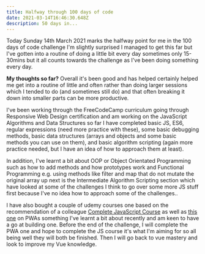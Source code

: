 ```yaml
---
title: Halfway through 100 days of code
date: 2021-03-14T16:46:30.648Z
description: 50 days in...
---
```

Today Sunday 14th March 2021 marks the halfway point for me in the 100 days of code challenge I'm slightly surprised I managed to get this far but I've gotten into a routine of doing a little bit every day sometimes only 15-30mins but it all counts towards the challenge as I've been doing something every day.

**My thoughts so far?** Overall it's been good and has helped certainly helped me get into a routine of little and often rather than doing larger sessions which I tended to do (and sometimes still do) and that often breaking it down into smaller parts can be more productive.

I've been working through the FreeCodeCamp curriculum going through Responsive Web Design certification and am working on the JavaScript Algorithms and Data Structures so far I have completed basic JS, ES6, regular expressions (need more practice with these), some basic debugging methods, basic data structures (arrays and objects and some basic methods you can use on them), and basic algorithm scripting (again more practice needed, but I have an idea of how to approach them at least). 

In addition, I've learnt a bit about OOP or Object Orientated Programming such as how to add methods and how prototypes work and Functional Programming e.g. using methods like filter and map that do not mutate the original array up next is the Intermediate Algorithm Scripting section which have looked at some of the challenges I think to go over some more JS stuff first because I've no idea how to approach some of the challenges..

I have also bought a couple of udemy courses one based on the recommendation of a colleague [Complete JavaScript Course](https://www.udemy.com/course/the-complete-javascript-course/) as well as [this one](https://www.udemy.com/course/progressive-web-app-pwa-the-complete-guide/) on PWAs something I've learnt a bit about recently and am keen to have a go at building one. Before the end of the challenge, I will complete the PWA one and hope to complete the JS course it's what I'm aiming for so all being well they will both be finished. Then I will go back to vue mastery and look to improve my Vue knowledge.